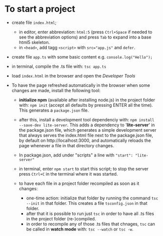 # To start a project

* create file `index.html`; 
    * in editor, enter abbreviation: `html:5` (press `Ctrl+Space` if needed to see the abbreviation options) and press `Tab` to expand into a base html5 skeleton.
    * in `<head>`, add tagg `<script>` with `src="app.js"` and `defer`.

* create file `app.ts` with some basic content e.g. `console.log("Hello");`

* in terminal, compile the .ts file with: 
   `tsc app.ts`

* load `index.html` in the browser and open the _Developer Tools_

* To have the page refreshed automatically in the browser when some changes are made, install the following tool:
  * __initialize npm__ (available after installing node.js) in the project folder with: `npm init` (accept all defaults by pressing ENTER all the time).  This generates a `package.json` file.
  * after this, install a development tool dependenciy with: `npm install --save-dev lite-server`.  This adds a dependency to '**lite-server**' in the package.json file, which generates a simple development server that always serves the index.html file next to the package.json file, by default on http://localhost:3000, and automatically reloads the page whenever a file in that directory changes.
  * In package.json, add under "scripts" a line with `"start": "lite-server"`
  * in terminal, enter `npm start` to start this script; to stop the server press `Ctrl+C` in the terminal where it was started.

  * to have each file in a project folder recompiled as soon as it changes:
    * one-time action: initialize that folder by running the command `tsc --init` in that folder.  This creates a file `tsconfig.json` in that folder.
    * after that it is possible to run just `tsc` in order to have all .ts files in the project folder (re-)compiled.
    * in order to recompile any of those .ts files that chnages, `tsc` can be called in **watch mode** with: `tsc --watch` or `tsc -w`.


